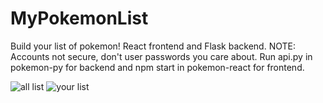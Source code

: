 # MyPokemonList
Build your list of pokemon! React frontend and Flask backend. NOTE: Accounts not secure, don't user passwords you care about.
Run api.py in pokemon-py for backend and npm start in pokemon-react for frontend.

![all list](https://i.imgur.com/kktgVf2.png)
![your list](https://i.imgur.com/m3Xpuny.png)
